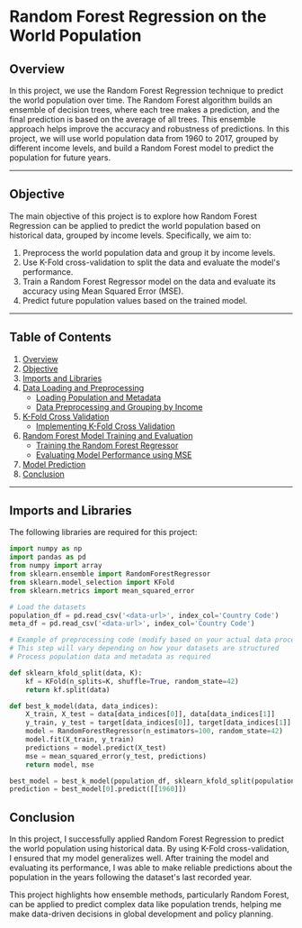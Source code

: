 # Random Forest Regression on the World Population

## Overview

In this project, we use the Random Forest Regression technique to predict the world population over time. The Random Forest algorithm builds an ensemble of decision trees, where each tree makes a prediction, and the final prediction is based on the average of all trees. This ensemble approach helps improve the accuracy and robustness of predictions. In this project, we will use world population data from 1960 to 2017, grouped by different income levels, and build a Random Forest model to predict the population for future years.

---

## Objective

The main objective of this project is to explore how Random Forest Regression can be applied to predict the world population based on historical data, grouped by income levels. Specifically, we aim to:

1. Preprocess the world population data and group it by income levels.
2. Use K-Fold cross-validation to split the data and evaluate the model's performance.
3. Train a Random Forest Regressor model on the data and evaluate its accuracy using Mean Squared Error (MSE).
4. Predict future population values based on the trained model.

---

## Table of Contents

1. [Overview](#overview)
2. [Objective](#objective)
3. [Imports and Libraries](#imports-and-libraries)
4. [Data Loading and Preprocessing](#data-loading-and-preprocessing)
   - [Loading Population and Metadata](#loading-population-and-metadata)
   - [Data Preprocessing and Grouping by Income](#data-preprocessing-and-grouping-by-income)
5. [K-Fold Cross Validation](#k-fold-cross-validation)
   - [Implementing K-Fold Cross Validation](#implementing-k-fold-cross-validation)
6. [Random Forest Model Training and Evaluation](#random-forest-model-training-and-evaluation)
   - [Training the Random Forest Regressor](#training-the-random-forest-regressor)
   - [Evaluating Model Performance using MSE](#evaluating-model-performance-using-mse)
7. [Model Prediction](#model-prediction)
8. [Conclusion](#conclusion)

---

## Imports and Libraries

The following libraries are required for this project:

```python
import numpy as np
import pandas as pd
from numpy import array
from sklearn.ensemble import RandomForestRegressor
from sklearn.model_selection import KFold
from sklearn.metrics import mean_squared_error

# Load the datasets
population_df = pd.read_csv('<data-url>', index_col='Country Code')
meta_df = pd.read_csv('<data-url>', index_col='Country Code')

# Example of preprocessing code (modify based on your actual data processing)
# This step will vary depending on how your datasets are structured
# Process population data and metadata as required

def sklearn_kfold_split(data, K):
    kf = KFold(n_splits=K, shuffle=True, random_state=42)
    return kf.split(data)

def best_k_model(data, data_indices):
    X_train, X_test = data[data_indices[0]], data[data_indices[1]]
    y_train, y_test = target[data_indices[0]], target[data_indices[1]]
    model = RandomForestRegressor(n_estimators=100, random_state=42)
    model.fit(X_train, y_train)
    predictions = model.predict(X_test)
    mse = mean_squared_error(y_test, predictions)
    return model, mse

best_model = best_k_model(population_df, sklearn_kfold_split(population_df, 5))
prediction = best_model[0].predict([[1960]])
```
## Conclusion
In this project, I successfully applied Random Forest Regression to predict the world population using historical data. By using K-Fold cross-validation, I ensured that my model generalizes well. After training the model and evaluating its performance, I was able to make reliable predictions about the population in the years following the dataset's last recorded year.

This project highlights how ensemble methods, particularly Random Forest, can be applied to predict complex data like population trends, helping me make data-driven decisions in global development and policy planning.

